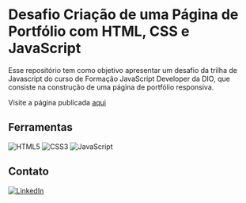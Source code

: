 # Desafio Criação de uma Página de Portfólio com HTML, CSS e JavaScript
Esse repositório tem como objetivo apresentar um desafio da trilha de Javascript do curso de Formação JavaScript Developer da DIO, que consiste na construção de uma página de portfólio responsiva.

Visite a página publicada [aqui](https://marcella2808.github.io/dio-desafio-portfolio/)

## Ferramentas
![HTML5](https://img.shields.io/badge/HTML5-E34F26?style=for-the-badge&logo=html5&logoColor=white)
![CSS3](https://img.shields.io/badge/CSS3-1572B6?style=for-the-badge&logo=css3&logoColor=white)
![JavaScript](https://img.shields.io/badge/JavaScript-F7DF1E?style=for-the-badge&logo=javascript&logoColor=black)

## Contato
[![LinkedIn](https://img.shields.io/badge/LinkedIn-126BC4?style=for-the-badge&logo=linkedin&logoColor=0E76A8%logoColor=white)](https://www.linkedin.com/in/marcella-carneiro-b8428b26b/)
